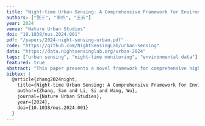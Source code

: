 ```yaml
---
title: "Night-time Urban Sensing: A Comprehensive Framework for Environmental Monitoring"
authors: ["张三", "李四", "王五"]
year: 2024
venue: "Nature Urban Studies"
doi: "10.1038/nus.2024.001"
pdf: "/papers/2024-night-sensing-urban.pdf"
code: "https://github.com/NightSensingLab/urban-sensing"
data: "https://data.nightsensinglab.org/urban-2024"
tags: ["urban sensing", "night-time monitoring", "environmental data"]
featured: true
abstract: "This paper presents a novel framework for comprehensive night-time urban environmental monitoring using distributed sensor networks and machine learning techniques."
bibtex: |
  @article{zhang2024night,
    title={Night-time Urban Sensing: A Comprehensive Framework for Environmental Monitoring},
    author={Zhang, San and Li, Si and Wang, Wu},
    journal={Nature Urban Studies},
    year={2024},
    doi={10.1038/nus.2024.001}
  }
---
```

